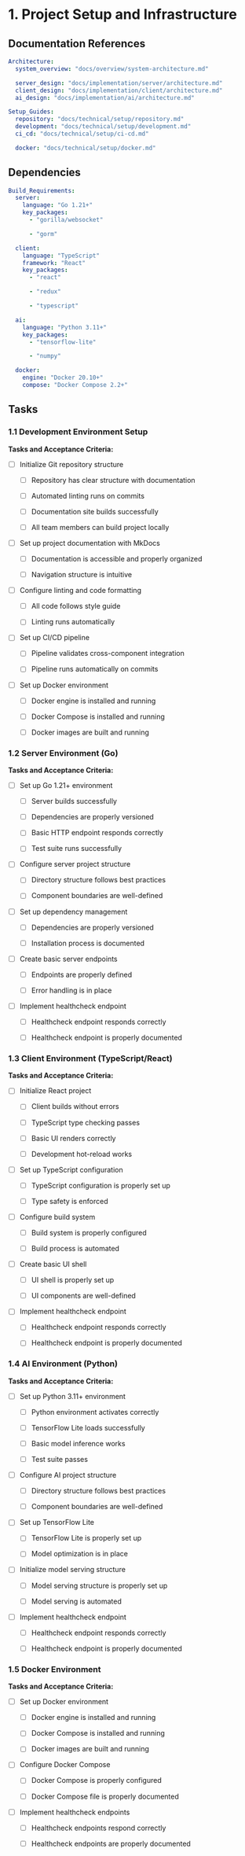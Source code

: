 # 1. Project Setup and Infrastructure

## Documentation References

```yaml
Architecture:
  system_overview: "docs/overview/system-architecture.md"

  server_design: "docs/implementation/server/architecture.md"
  client_design: "docs/implementation/client/architecture.md"
  ai_design: "docs/implementation/ai/architecture.md"

Setup_Guides:
  repository: "docs/technical/setup/repository.md"
  development: "docs/technical/setup/development.md"
  ci_cd: "docs/technical/setup/ci-cd.md"

  docker: "docs/technical/setup/docker.md"

```

## Dependencies

```yaml
Build_Requirements:
  server:
    language: "Go 1.21+"
    key_packages:
      - "gorilla/websocket"

      - "gorm"

  client:
    language: "TypeScript"
    framework: "React"
    key_packages:
      - "react"

      - "redux"

      - "typescript"

  ai:
    language: "Python 3.11+"
    key_packages:
      - "tensorflow-lite"

      - "numpy"

  docker:
    engine: "Docker 20.10+"
    compose: "Docker Compose 2.2+"

```

## Tasks

### 1.1 Development Environment Setup

**Tasks and Acceptance Criteria:**

- [ ] Initialize Git repository structure

  - [ ] Repository has clear structure with documentation

  - [ ] Automated linting runs on commits

  - [ ] Documentation site builds successfully

  - [ ] All team members can build project locally

- [ ] Set up project documentation with MkDocs

  - [ ] Documentation is accessible and properly organized

  - [ ] Navigation structure is intuitive

- [ ] Configure linting and code formatting

  - [ ] All code follows style guide

  - [ ] Linting runs automatically

- [ ] Set up CI/CD pipeline

  - [ ] Pipeline validates cross-component integration

  - [ ] Pipeline runs automatically on commits

- [ ] Set up Docker environment

  - [ ] Docker engine is installed and running

  - [ ] Docker Compose is installed and running

  - [ ] Docker images are built and running

### 1.2 Server Environment (Go)

**Tasks and Acceptance Criteria:**

- [ ] Set up Go 1.21+ environment

  - [ ] Server builds successfully

  - [ ] Dependencies are properly versioned

  - [ ] Basic HTTP endpoint responds correctly

  - [ ] Test suite runs successfully

- [ ] Configure server project structure

  - [ ] Directory structure follows best practices

  - [ ] Component boundaries are well-defined

- [ ] Set up dependency management

  - [ ] Dependencies are properly versioned

  - [ ] Installation process is documented

- [ ] Create basic server endpoints

  - [ ] Endpoints are properly defined

  - [ ] Error handling is in place

- [ ] Implement healthcheck endpoint

  - [ ] Healthcheck endpoint responds correctly

  - [ ] Healthcheck endpoint is properly documented

### 1.3 Client Environment (TypeScript/React)

**Tasks and Acceptance Criteria:**

- [ ] Initialize React project

  - [ ] Client builds without errors

  - [ ] TypeScript type checking passes

  - [ ] Basic UI renders correctly

  - [ ] Development hot-reload works

- [ ] Set up TypeScript configuration

  - [ ] TypeScript configuration is properly set up

  - [ ] Type safety is enforced

- [ ] Configure build system

  - [ ] Build system is properly configured

  - [ ] Build process is automated

- [ ] Create basic UI shell

  - [ ] UI shell is properly set up

  - [ ] UI components are well-defined

- [ ] Implement healthcheck endpoint

  - [ ] Healthcheck endpoint responds correctly

  - [ ] Healthcheck endpoint is properly documented

### 1.4 AI Environment (Python)

**Tasks and Acceptance Criteria:**

- [ ] Set up Python 3.11+ environment

  - [ ] Python environment activates correctly

  - [ ] TensorFlow Lite loads successfully

  - [ ] Basic model inference works

  - [ ] Test suite passes

- [ ] Configure AI project structure

  - [ ] Directory structure follows best practices

  - [ ] Component boundaries are well-defined

- [ ] Set up TensorFlow Lite

  - [ ] TensorFlow Lite is properly set up

  - [ ] Model optimization is in place

- [ ] Initialize model serving structure

  - [ ] Model serving structure is properly set up

  - [ ] Model serving is automated

- [ ] Implement healthcheck endpoint

  - [ ] Healthcheck endpoint responds correctly

  - [ ] Healthcheck endpoint is properly documented

### 1.5 Docker Environment

**Tasks and Acceptance Criteria:**

- [ ] Set up Docker environment

  - [ ] Docker engine is installed and running

  - [ ] Docker Compose is installed and running

  - [ ] Docker images are built and running

- [ ] Configure Docker Compose

  - [ ] Docker Compose is properly configured

  - [ ] Docker Compose file is properly documented

- [ ] Implement healthcheck endpoints

  - [ ] Healthcheck endpoints respond correctly

  - [ ] Healthcheck endpoints are properly documented
